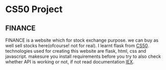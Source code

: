# CS50 Project
## FINANCE
FINANCE is a website which for stock exchange purpose. we can buy as well sell stocks here(ofcourse! not for real).
I learnt flask from [CS50](https://cs50.harvard.edu/x/2020/).
technologies used for creating this website are flask, html, css and javascript.
makesure you install requirements before you try to <flask run> also check whether API is working or not, if not read documentation [IEX](https://iexcloud.io/).



